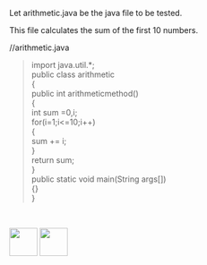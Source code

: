 Let arithmetic.java be the java file to be tested.

This file calculates the sum of the first 10 numbers.

//arithmetic.java

>import java.util.*;<br>
>public class arithmetic<br>
>{<br>
>public int arithmeticmethod()<br>
>{<br>
>int sum =0,i;<br>
>for(i=1;i<=10;i++)<br>
>{<br>
>sum += i;<br>
>}<br>
>return sum;<br>
>}<br>
>public static void main(String args[])<br>
>{}<br>
>}<br>



<br>

[<img src="https://cloud.githubusercontent.com/assets/14101008/10718970/e8253ecc-7b43-11e5-8fcb-af3acab64686.png" width="50" height="50"></img>](https://github.com/hariniiyer/CSCI-5828_Presentation2_Testing-Frameworks/blob/master/hybrid6.md)
[<img src="https://cloud.githubusercontent.com/assets/14101008/10718969/e5b6db32-7b43-11e5-886a-b848ca79f105.png" width="50" height="50"></img>](https://github.com/hariniiyer/CSCI-5828_Presentation2_Testing-Frameworks/blob/master/hybrid8.md)
